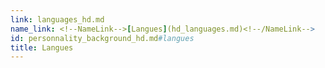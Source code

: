 ```yaml
---
link: languages_hd.md
name_link: <!--NameLink-->[Langues](hd_languages.md)<!--/NameLink-->
id: personnality_background_hd.md#langues
title: Langues
---
```


